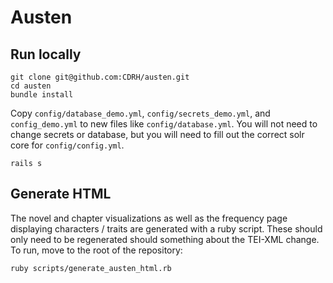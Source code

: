 Austen
===========

## Run locally

```
git clone git@github.com:CDRH/austen.git
cd austen
bundle install
```

Copy `config/database_demo.yml`, `config/secrets_demo.yml`, and `config_demo.yml` to new files like `config/database.yml`.  You will not need to change secrets or database, but you will need to fill out the correct solr core for `config/config.yml`.

```
rails s
```

## Generate HTML

The novel and chapter visualizations as well as the frequency page displaying characters / traits are generated with a ruby script.  These should only need to be regenerated should something about the TEI-XML change.  To run, move to the root of the repository:

```
ruby scripts/generate_austen_html.rb
```
